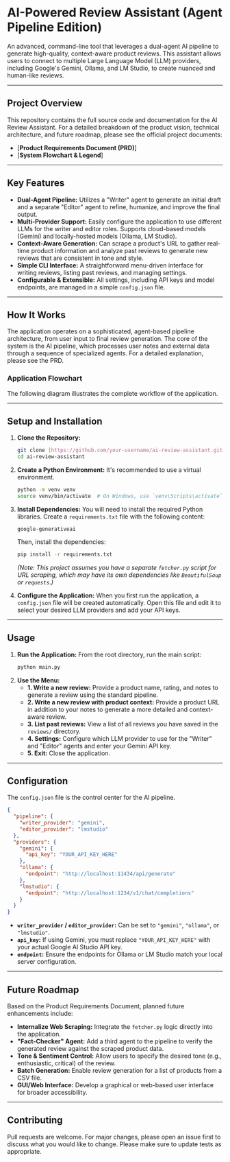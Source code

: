 # AI-Powered Review Assistant (Agent Pipeline Edition)

An advanced, command-line tool that leverages a dual-agent AI pipeline to generate high-quality, context-aware product reviews. This assistant allows users to connect to multiple Large Language Model (LLM) providers, including Google's Gemini, Ollama, and LM Studio, to create nuanced and human-like reviews.

---

## Project Overview

This repository contains the full source code and documentation for the AI Review Assistant. For a detailed breakdown of the product vision, technical architecture, and future roadmap, please see the official project documents:

* [**Product Requirements Document (PRD)**]
* [**System Flowchart & Legend**]

---

## Key Features

* **Dual-Agent Pipeline:** Utilizes a "Writer" agent to generate an initial draft and a separate "Editor" agent to refine, humanize, and improve the final output.
* **Multi-Provider Support:** Easily configure the application to use different LLMs for the writer and editor roles. Supports cloud-based models (Gemini) and locally-hosted models (Ollama, LM Studio).
* **Context-Aware Generation:** Can scrape a product's URL to gather real-time product information and analyze past reviews to generate new reviews that are consistent in tone and style.
* **Simple CLI Interface:** A straightforward menu-driven interface for writing reviews, listing past reviews, and managing settings.
* **Configurable & Extensible:** All settings, including API keys and model endpoints, are managed in a simple `config.json` file.

---

## How It Works

The application operates on a sophisticated, agent-based pipeline architecture, from user input to final review generation. The core of the system is the AI pipeline, which processes user notes and external data through a sequence of specialized agents. For a detailed explanation, please see the PRD.

### Application Flowchart

The following diagram illustrates the complete workflow of the application.

---

## Setup and Installation

1.  **Clone the Repository:**
    ```bash
    git clone [https://github.com/your-username/ai-review-assistant.git](https://github.com/your-username/ai-review-assistant.git)
    cd ai-review-assistant
    ```
2.  **Create a Python Environment:**
    It's recommended to use a virtual environment.
    ```bash
    python -m venv venv
    source venv/bin/activate  # On Windows, use `venv\Scripts\activate`
    ```
3.  **Install Dependencies:**
    You will need to install the required Python libraries. Create a `requirements.txt` file with the following content:
    ```text
    google-generativeai
    ```
    Then, install the dependencies:
    ```bash
    pip install -r requirements.txt
    ```
    *(Note: This project assumes you have a separate `fetcher.py` script for URL scraping, which may have its own dependencies like `BeautifulSoup` or `requests`.)*

4.  **Configure the Application:**
    When you first run the application, a `config.json` file will be created automatically. Open this file and edit it to select your desired LLM providers and add your API keys.

---

## Usage

1.  **Run the Application:**
    From the root directory, run the main script:
    ```bash
    python main.py
    ```
2.  **Use the Menu:**
    * **1. Write a new review:** Provide a product name, rating, and notes to generate a review using the standard pipeline.
    * **2. Write a new review with product context:** Provide a product URL in addition to your notes to generate a more detailed and context-aware review.
    * **3. List past reviews:** View a list of all reviews you have saved in the `reviews/` directory.
    * **4. Settings:** Configure which LLM provider to use for the "Writer" and "Editor" agents and enter your Gemini API key.
    * **5. Exit:** Close the application.

---

## Configuration

The `config.json` file is the control center for the AI pipeline.

```json
{
  "pipeline": {
    "writer_provider": "gemini",
    "editor_provider": "lmstudio"
  },
  "providers": {
    "gemini": {
      "api_key": "YOUR_API_KEY_HERE"
    },
    "ollama": {
      "endpoint": "http://localhost:11434/api/generate"
    },
    "lmstudio": {
      "endpoint": "http://localhost:1234/v1/chat/completions"
    }
  }
}
```
* **`writer_provider` / `editor_provider`:** Can be set to `"gemini"`, `"ollama"`, or `"lmstudio"`.
* **`api_key`:** If using Gemini, you must replace `"YOUR_API_KEY_HERE"` with your actual Google AI Studio API key.
* **`endpoint`:** Ensure the endpoints for Ollama or LM Studio match your local server configuration.

---

## Future Roadmap

Based on the Product Requirements Document, planned future enhancements include:

* **Internalize Web Scraping:** Integrate the `fetcher.py` logic directly into the application.
* **"Fact-Checker" Agent:** Add a third agent to the pipeline to verify the generated review against the scraped product data.
* **Tone & Sentiment Control:** Allow users to specify the desired tone (e.g., enthusiastic, critical) of the review.
* **Batch Generation:** Enable review generation for a list of products from a CSV file.
* **GUI/Web Interface:** Develop a graphical or web-based user interface for broader accessibility.

---

## Contributing

Pull requests are welcome. For major changes, please open an issue first to discuss what you would like to change. Please make sure to update tests as appropriate.
